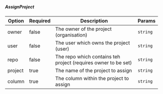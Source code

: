 <!-- @format -->

##### AssignProject

| Option  | Required | Description                                                    | Params   |
| ------- | -------- | -------------------------------------------------------------- | -------- |
| owner   | false    | The owner of the project (organisation)                        | `string` |
| user    | false    | The user which owns the project (user)                         | `string` |
| repo    | false    | The repo which contains teh project (requires owner to be set) | `string` |
| project | true     | The name of the project to assign                              | `string` |
| column  | true     | The column within the project to assign                        | `string` |
